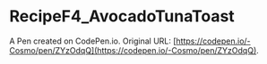 # RecipeF4_AvocadoTunaToast

A Pen created on CodePen.io. Original URL: [https://codepen.io/-Cosmo/pen/ZYzOdqQ](https://codepen.io/-Cosmo/pen/ZYzOdqQ).

